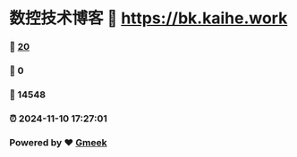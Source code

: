 # 数控技术博客 :link: https://bk.kaihe.work 
### :page_facing_up: [20](https://bk.kaihe.work/tag.html) 
### :speech_balloon: 0 
### :hibiscus: 14548 
### :alarm_clock: 2024-11-10 17:27:01 
### Powered by :heart: [Gmeek](https://github.com/Meekdai/Gmeek)

